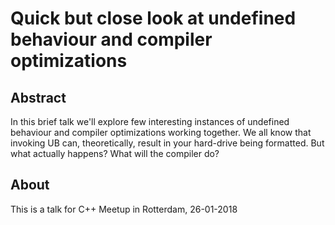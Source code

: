 # Quick but close look at undefined behaviour and compiler optimizations

## Abstract

In this brief talk we'll explore few interesting instances of undefined behaviour and compiler optimizations working together.
We all know that invoking UB can, theoretically, result in your hard-drive being formatted. But what actually happens? What will the compiler do?

## About

This is a talk for C++ Meetup in Rotterdam, 26-01-2018
